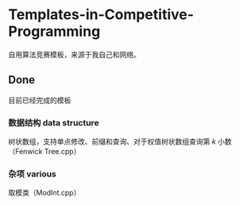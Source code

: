 # Templates-in-Competitive-Programming
自用算法竞赛模板，来源于我自己和网络。

## Done
目前已经完成的模板

### 数据结构 data structure
树状数组，支持单点修改、前缀和查询、对于权值树状数组查询第 $k$ 小数（Fenwick Tree.cpp）

### 杂项 various
取模类（ModInt.cpp）